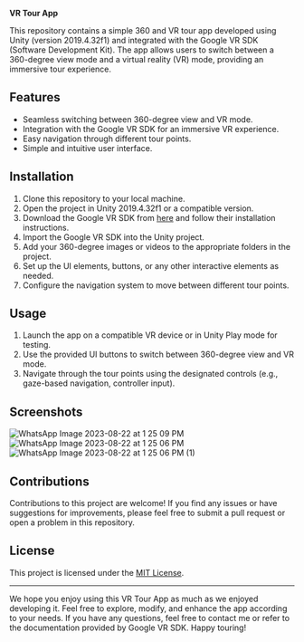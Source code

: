 **VR Tour App**

This repository contains a simple 360 and VR tour app developed using Unity (version 2019.4.32f1) and integrated with the Google VR SDK (Software Development Kit). The app allows users to switch between a 360-degree view mode and a virtual reality (VR) mode, providing an immersive tour experience.

## Features
- Seamless switching between 360-degree view and VR mode.
- Integration with the Google VR SDK for an immersive VR experience.
- Easy navigation through different tour points.
- Simple and intuitive user interface.

## Installation
1. Clone this repository to your local machine.
2. Open the project in Unity 2019.4.32f1 or a compatible version.
3. Download the Google VR SDK from [here](https://developers.google.com/vr) and follow their installation instructions.
4. Import the Google VR SDK into the Unity project.
5. Add your 360-degree images or videos to the appropriate folders in the project.
6. Set up the UI elements, buttons, or any other interactive elements as needed.
7. Configure the navigation system to move between different tour points.

## Usage
1. Launch the app on a compatible VR device or in Unity Play mode for testing.
2. Use the provided UI buttons to switch between 360-degree view and VR mode.
3. Navigate through the tour points using the designated controls (e.g., gaze-based navigation, controller input).

## Screenshots
![WhatsApp Image 2023-08-22 at 1 25 09 PM](https://github.com/AhzamRasul/VR_Tour_App/assets/50517265/0f0e731d-914a-4742-abf7-fde78b0325e3)
![WhatsApp Image 2023-08-22 at 1 25 06 PM](https://github.com/AhzamRasul/VR_Tour_App/assets/50517265/84836ec1-6c42-4e54-bf77-593f505813a4)
![WhatsApp Image 2023-08-22 at 1 25 06 PM (1)](https://github.com/AhzamRasul/VR_Tour_App/assets/50517265/dfea9f7d-8ed9-40f9-847a-4fa6b6473f09)


## Contributions
Contributions to this project are welcome! If you find any issues or have suggestions for improvements, please feel free to submit a pull request or open a problem in this repository.

## License
This project is licensed under the [MIT License](LICENSE).

---

We hope you enjoy using this VR Tour App as much as we enjoyed developing it. Feel free to explore, modify, and enhance the app according to your needs. If you have any questions, feel free to contact me or refer to the documentation provided by Google VR SDK. Happy touring!
